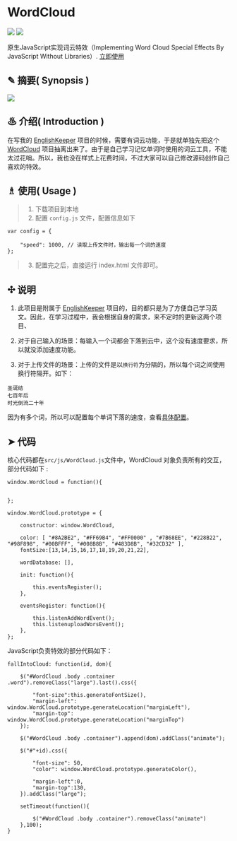 # WordCloud

<p align="left">
<img src="https://img.shields.io/badge/language-JavaScript-red.svg">
<img src="https://img.shields.io/badge/license-MIT-black.svg">
</p>

原生JavaScript实现词云特效（Implementing Word Cloud  Special Effects By JavaScript Without Libraries）. [立即使用](#article-usage)

## ✎ 摘要( Synopsis )

<img src="https://github.com/Lvsi-China/WordCloud/raw/master/extra/images/logo.gif">

## ♨ 介绍( Introduction )

在写我的 [EnglishKeeper](https://github.com/Lvsi-China/EnglishKeeper) 项目的时候，需要有词云功能，于是就单独先把这个 [WordCloud](https://github.com/Lvsi-China/WordCloud) 项目抽离出来了。由于是自己学习记忆单词时使用的词云工具，不能太过花哨。所以，我也没在样式上花费时间，不过大家可以自己修改源码创作自己喜欢的特效。

## <span id="article-usage">♗ 使用( Usage )</span>

> 1. 下载项目到本地
> 2. 配置 ```config.js``` 文件，配置信息如下
```
var config = {

	"speed": 1000, // 读取上传文件时，输出每一个词的速度
};
```
> 3. 配置完之后，直接运行 index.html 文件即可。

## ✣ 说明

1. 此项目是附属于 [EnglishKeeper](https://github.com/Lvsi-China/EnglishKeeper) 项目的，目的都只是为了方便自己学习英文。因此，在学习过程中，我会根据自身的需求，来不定时的更新这两个项目、

2. 对于自己输入的场景：每输入一个词都会下落到云中，这个没有速度要求，所以就没添加速度功能。

3. 对于上传文件的场景：上传的文件是以```换行符```为分隔的，所以每个词之间使用换行符隔开。如下：
```
圣诞结
七百年后
时光倒流二十年
```
因为有多个词，所以可以配置每个单词下落的速度，查看[具体配置](#article-usage)。


## ➤ 代码

核心代码都在```src/js/WordCloud.js```文件中，WordCloud 对象负责所有的交互，部分代码如下 : 

```
window.WordCloud = function(){


};

window.WordCloud.prototype = {

	constructor: window.WordCloud,

	color: [ "#8A2BE2", "#FF69B4", "#FF0000" , "#7B68EE", "#228B22", "#98F898", "#00BFFF", "#008B8B", "#483D8B", "#32CD32" ],
	fontSize:[13,14,15,16,17,18,19,20,21,22],

	wordDatabase: [],

	init: function(){

		this.eventsRegister();
	},

	eventsRegister: function(){

		this.listenAddWordEvent();
		this.listenuploadWorsEvent();
	},
};
``` 

JavaScript负责特效的部分代码如下：
```
fallIntoCloud: function(id, dom){

	$("#WordCloud .body .container .word").removeClass("large").last().css({

		"font-size":this.generateFontSize(),
		"margin-left": window.WordCloud.prototype.generateLocation("marginLeft"), 
		"margin-top": window.WordCloud.prototype.generateLocation("marginTop")
	});
	
	$("#WordCloud .body .container").append(dom).addClass("animate");
	
	$("#"+id).css({
		
		"font-size": 50,
		"color": window.WordCloud.prototype.generateColor(),
		
		"margin-left":0,
		"margin-top":130,
	}).addClass("large");		
		
	setTimeout(function(){

		$("#WordCloud .body .container").removeClass("animate")
	},100);
}
```
